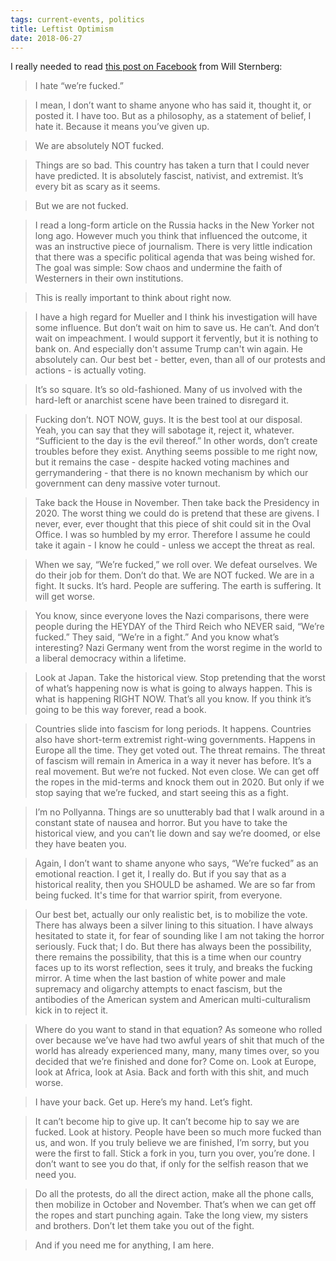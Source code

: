 ```yaml
---
tags: current-events, politics
title: Leftist Optimism
date: 2018-06-27
---
```


I really needed to read [this post on Facebook](https://www.facebook.com/story.php?story_fbid=10156414314761192&id=659246191&mibextid=WC7FNe&rdid=ibUhwv6cunLWeOo2) from Will Sternberg:

> I hate “we’re fucked.”

> I mean, I don’t want to shame anyone who has said it, thought it, or posted it. I have too. But as a philosophy, as a statement of belief, I hate it. Because it means you’ve given up.

> We are absolutely NOT fucked.

> Things are so bad. This country has taken a turn that I could never have predicted. It is absolutely fascist, nativist, and extremist. It’s every bit as scary as it seems.

> But we are not fucked.

> I read a long-form article on the Russia hacks in the New Yorker not long ago. However much you think that influenced the outcome, it was an instructive piece of journalism. There is very little indication that there was a specific political agenda that was being wished for. The goal was simple: Sow chaos and undermine the faith of Westerners in their own institutions.

> This is really important to think about right now.

> I have a high regard for Mueller and I think his investigation will have some influence. But don’t wait on him to save us. He can’t. And don’t wait on impeachment. I would support it fervently, but it is nothing to bank on. And especially don't assume Trump can't win again. He absolutely can. Our best bet - better, even, than all of our protests and actions - is actually voting.

> It’s so square. It’s so old-fashioned. Many of us involved with the hard-left or anarchist scene have been trained to disregard it.

> Fucking don’t. NOT NOW, guys. It is the best tool at our disposal. Yeah, you can say that they will sabotage it, reject it, whatever. “Sufficient to the day is the evil thereof.” In other words, don’t create troubles before they exist. Anything seems possible to me right now, but it remains the case - despite hacked voting machines and gerrymandering - that there is no known mechanism by which our government can deny massive voter turnout.

> Take back the House in November. Then take back the Presidency in 2020. The worst thing we could do is pretend that these are givens. I never, ever, ever thought that this piece of shit could sit in the Oval Office. I was so humbled by my error. Therefore I assume he could take it again - I know he could - unless we accept the threat as real.

> When we say, “We’re fucked,” we roll over. We defeat ourselves. We do their job for them. Don’t do that. We are NOT fucked. We are in a fight. It sucks. It’s hard. People are suffering. The earth is suffering. It will get worse.

> You know, since everyone loves the Nazi comparisons, there were people during the HEYDAY of the Third Reich who NEVER said, “We’re fucked.” They said, “We’re in a fight.” And you know what’s interesting? Nazi Germany went from the worst regime in the world to a liberal democracy within a lifetime.

> Look at Japan. Take the historical view. Stop pretending that the worst of what’s happening now is what is going to always happen. This is what is happening RIGHT NOW. That’s all you know. If you think it’s going to be this way forever, read a book.

> Countries slide into fascism for long periods. It happens. Countries also have short-term extremist right-wing governments. Happens in Europe all the time. They get voted out. The threat remains. The threat of fascism will remain in America in a way it never has before. It’s a real movement. But we’re not fucked. Not even close. We can get off the ropes in the mid-terms and knock them out in 2020. But only if we stop saying that we’re fucked, and start seeing this as a fight.

> I’m no Pollyanna. Things are so unutterably bad that I walk around in a constant state of nausea and horror. But you have to take the historical view, and you can’t lie down and say we’re doomed, or else they have beaten you.

> Again, I don’t want to shame anyone who says, “We’re fucked” as an emotional reaction. I get it, I really do. But if you say that as a historical reality, then you SHOULD be ashamed. We are so far from being fucked. It's time for that warrior spirit, from everyone.

> Our best bet, actually our only realistic bet, is to mobilize the vote. There has always been a silver lining to this situation. I have always hesitated to state it, for fear of sounding like I am not taking the horror seriously. Fuck that; I do. But there has always been the possibility, there remains the possibility, that this is a time when our country faces up to its worst reflection, sees it truly, and breaks the fucking mirror. A time when the last bastion of white power and male supremacy and oligarchy attempts to enact fascism, but the antibodies of the American system and American multi-culturalism kick in to reject it.

> Where do you want to stand in that equation? As someone who rolled over because we’ve have had two awful years of shit that much of the world has already experienced many, many, many times over, so you decided that we’re finished and done for? Come on. Look at Europe, look at Africa, look at Asia. Back and forth with this shit, and much worse.

> I have your back. Get up. Here’s my hand. Let’s fight.

> It can’t become hip to give up. It can’t become hip to say we are fucked. Look at history. People have been so much more fucked than us, and won. If you truly believe we are finished, I’m sorry, but you were the first to fall. Stick a fork in you, turn you over, you’re done. I don’t want to see you do that, if only for the selfish reason that we need you.

> Do all the protests, do all the direct action, make all the phone calls, then mobilize in October and November. That’s when we can get off the ropes and start punching again. Take the long view, my sisters and brothers. Don’t let them take you out of the fight.

> And if you need me for anything, I am here.